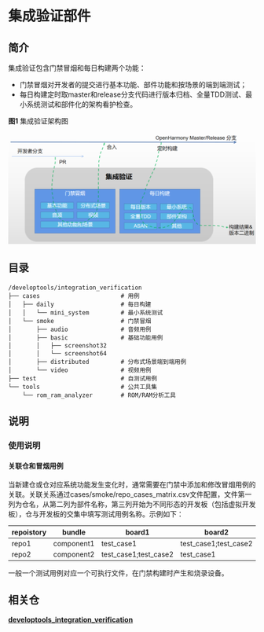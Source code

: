 # 集成验证部件

## 简介
集成验证包含门禁冒烟和每日构建两个功能：
- 门禁冒烟对开发者的提交进行基本功能、部件功能和按场景的端到端测试；
- 每日构建定时取master和release分支代码进行版本归档、全量TDD测试、最小系统测试和部件化的架构看护检查。

**图1** 集成验证架构图

![架构图](figures/arch.png)

## 目录

```undefined
/developtools/integration_verification
├── cases                       # 用例
│   ├── daily                   # 每日构建
│   │   └── mini_system         # 最小系统测试
│   └── smoke                   # 门禁冒烟
│       ├── audio               # 音频用例
│       ├── basic               # 基础功能用例
│       │   ├── screenshot32
│       │   └── screenshot64
│       ├── distributed         # 分布式场景端到端用例
│       └── video               # 视频用例
├── test                        # 自测试用例
└── tools                       # 公共工具集
    └── rom_ram_analyzer        # ROM/RAM分析工具
```

## 说明

### 使用说明
#### 关联仓和冒烟用例
当新建仓或仓对应系统功能发生变化时，通常需要在门禁中添加和修改冒烟用例的关联。关联关系通过cases/smoke/repo_cases_matrix.csv文件配置，文件第一列为仓名，从第二列为部件名称，第三列开始为不同形态的开发板（包括虚拟开发板），仓与开发板的交集中填写测试用例名称。示例如下：

| repoistory | bundle     | board1                | board2                | ...  |
| ---------- | ---------- | --------------------- | --------------------- | ---- |
| repo1      | component1 | test_case1            | test_case1;test_case2 | ...  |
| repo2      | component2 | test_case1;test_case2 | test_case1            | ...  |

一般一个测试用例对应一个可执行文件，在门禁构建时产生和烧录设备。

## 相关仓

[**developtools\_integration\_verification**](https://gitee.com/openharmony/developtools_integration_verification)
